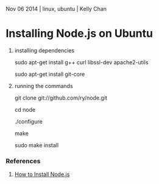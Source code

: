 Nov 06 2014 | linux, ubuntu | Kelly Chan
# Installing Node.js on Ubuntu

1. installing dependencies


    sudo apt-get install g++ curl libssl-dev apache2-utils
    
    sudo apt-get install git-core


2. running the commands


    git clone git://github.com/ry/node.git
    
    cd node
    
    ./configure
    
    make
    
    sudo make install


### References

1. [How to Install Node.js](http://howtonode.org/how-to-install-nodejs)
